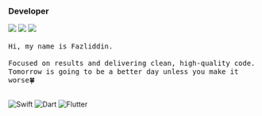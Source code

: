 ### Developer
<a href="https://t.me/HiroCode"><img src="https://img.shields.io/badge/Telegram-2CA5E0?style=for-the-badge&logo=telegram&logoColor=white" /></a>
<a href="www.linkedin.com/in/fazliddin-abdazimov"><img src="https://img.shields.io/badge/linkedin-%230077B5.svg?style=for-the-badge&logo=linkedin&logoColor=white" /></a>
<a href="https://www.instagram.com/hiro.coding"><img src="https://img.shields.io/badge/Instagram-E4405F?style=for-the-badge&logo=instagram&logoColor=white" /></a>
<br /> <br />
<samp>
Hi, my name is Fazliddin.
</samp>
<br /> <br />
<samp>
Focused on results and delivering clean, high-quality code.<br />Tomorrow is going to be a better day unless you make it worse🍀
</samp>
<br /> <br />
<samp>

![Swift](https://img.shields.io/badge/swift-F54A2A?style=for-the-badge&logo=swift&logoColor=white)
![Dart](https://img.shields.io/badge/dart-%230175C2.svg?style=for-the-badge&logo=dart&logoColor=white)
![Flutter](https://img.shields.io/badge/Flutter-%2302569B.svg?style=for-the-badge&logo=Flutter&logoColor=white)

<!--![Kotlin](https://img.shields.io/badge/kotlin-%237F52FF.svg?style=for-the-badge&logo=kotlin&logoColor=white)>
<!--![SQLite](https://img.shields.io/badge/sqlite-%2307405e.svg?style=for-the-badge&logo=sqlite&logoColor=white)>
<!--![Markdown](https://img.shields.io/badge/markdown-%23000000.svg?style=for-the-badge&logo=markdown&logoColor=white)>
<!--![Shell Script](https://img.shields.io/badge/shell_script-%23121011.svg?style=for-the-badge&logo=gnu-bash&logoColor=white)>

![github contribution grid snake animation](https://raw.githubusercontent.com/masxxiii/masxxiii/output/github-contribution-grid-snake-dark.svg#gh-dark-mode-only)
![github contribution grid snake animation](https://raw.githubusercontent.com/masxxiii/masxxiii/output/github-contribution-grid-snake.svg#gh-light-mode-only)

